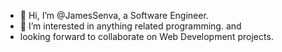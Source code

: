 - 👋 Hi, I’m @JamesSenva, a Software Engineer.
- 👀 I’m interested in anything related programming. and
- looking forward to collaborate on Web Development projects.


<!---
JamesSenva/JamesSenva is a ✨ special ✨ repository because its `README.md` (this file) appears on your GitHub profile.
You can click the Preview link to take a look at your changes.
- I started learning Web Development from the Odin Project from 28th Nov 2021.
--->
